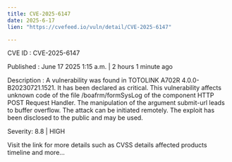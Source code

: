 ```yaml
---
title: CVE-2025-6147
date: 2025-6-17
lien: "https://cvefeed.io/vuln/detail/CVE-2025-6147"

---
```


CVE ID : CVE-2025-6147

Published :  June 17
2025
1:15 a.m. | 2 hours
1 minute ago

Description : A vulnerability was found in TOTOLINK A702R 4.0.0-B20230721.1521. It has been declared as critical. This vulnerability affects unknown code of the file /boafrm/formSysLog of the component HTTP POST Request Handler. The manipulation of the argument submit-url leads to buffer overflow. The attack can be initiated remotely. The exploit has been disclosed to the public and may be used.

Severity: 8.8 | HIGH

Visit the link for more details
such as CVSS details
affected products
timeline
and more...
